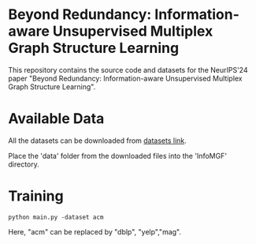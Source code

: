 # Beyond Redundancy: Information-aware Unsupervised Multiplex Graph Structure Learning

This repository contains the source code and datasets for the NeurIPS'24 paper "Beyond Redundancy: Information-aware Unsupervised Multiplex Graph Structure Learning".

# Available Data

All the datasets can be downloaded from [datasets link](https://drive.google.com/file/d/1WU8j5YbwNr-cD-UQEfqX8nRDW0maDbWR/view?usp=sharing).

Place the 'data' folder from the downloaded files into the 'InfoMGF' directory.


# Training

`python main.py -dataset acm` 

Here, "acm" can be replaced by "dblp", "yelp","mag".


